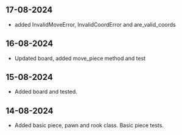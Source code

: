 ## 17-08-2024

- added InvalidMoveError, InvalidCoordError and are_valid_coords


## 16-08-2024

- Updated board, added move_piece method and test

## 15-08-2024

- Added board and tested.

## 14-08-2024

- Added basic piece, pawn and rook class. Basic piece tests.